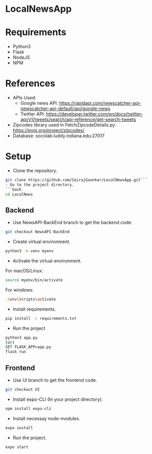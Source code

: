 # LocalNewsApp

# Requirements
- Python3
- Flask
- NodeJS
- NPM

# References
- APIs Used:
  - Google news API: https://rapidapi.com/newscatcher-api-newscatcher-api-default/api/google-news
  - Twitter API: https://developer.twitter.com/en/docs/twitter-api/v1/tweets/search/api-reference/get-search-tweets
- Zipcodes library used in FetchZipcodeDetails.py: https://pypi.org/project/zipcodes/
- Database: socolab.luddy.indiana.edu:27017
 

# Setup
- Clone the repository.
```bash
git clone https://github.com/SairajGaonkar/LocalNewsApp.git```
- Go to the project directory.
```bash
cd LocalNews
```

## Backend
- Use NewsAPI-BackEnd branch to get the backend code.
```bash
git checkout NewsAPI-BackEnd
```
- Create virtual environment.
```bash
python3 -m venv myenv
```
- Activate the virtual environment.

For macOS/Linux: 
```bash
source myenv/bin/activate
```
For windows:
```bash
.\env\Scripts\activate
```
- Install requirements.
```bash
pip install -r requirements.txt
```
- Run the project
```bash
python3 app.py
(or)
SET FLASK_APP=app.py
flask run
```

## Frontend
- Use UI branch to get the frontend code.
```bash
git checkout UI
```
- Install expo-CLI (In your project directory).
```bash
npm install expo-cli
```
- Install necessay node-modules.
```bash
expo install
```
- Run the project.
```bash
expo start
```

